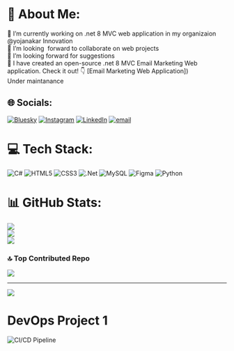 # 💫 About Me:
🔭 I’m currently working on .net 8 MVC web application in my organizaion @yojanakar Innovation<br>
👯 I’m looking  forward to collaborate on web projects<br>
🤝 I’m looking forward for suggestions<br>
🌱 I have created an open-source .net 8 MVC Email Marketing Web application.  Check it out! 👇
[Email Marketing Web Application]) <br> Under maintanance
      <br>


## 🌐 Socials:
[![Bluesky](https://img.shields.io/badge/bluesky-0285FF?style=for-the-badge&logo=bluesky&logoColor=%23FFFFFF)](https://bsky.app/profile/oodurito.bsky.social) [![Instagram](https://img.shields.io/badge/Instagram-%23E4405F.svg?logo=Instagram&logoColor=white)](https://instagram.com/doorito_m ) [![LinkedIn](https://img.shields.io/badge/LinkedIn-%230077B5.svg?logo=linkedin&logoColor=white)](https://linkedin.com/in/dushyant-m-79531) [![email](https://img.shields.io/badge/Email-D14836?logo=gmail&logoColor=white)](mailto:dushyant5er@gmail.com) 

# 💻 Tech Stack:
![C#](https://img.shields.io/badge/c%23-%23239120.svg?style=for-the-badge&logo=csharp&logoColor=white) ![HTML5](https://img.shields.io/badge/html5-%23E34F26.svg?style=for-the-badge&logo=html5&logoColor=white) ![CSS3](https://img.shields.io/badge/css3-%231572B6.svg?style=for-the-badge&logo=css3&logoColor=white) ![.Net](https://img.shields.io/badge/.NET-5C2D91?style=for-the-badge&logo=.net&logoColor=white) ![MySQL](https://img.shields.io/badge/mysql-4479A1.svg?style=for-the-badge&logo=mysql&logoColor=white) ![Figma](https://img.shields.io/badge/figma-%23F24E1E.svg?style=for-the-badge&logo=figma&logoColor=white) ![Python](https://img.shields.io/badge/python-3670A0?style=for-the-badge&logo=python&logoColor=ffdd54)
# 📊 GitHub Stats:
![](https://github-readme-stats.vercel.app/api?username=DURITOO&theme=dark&hide_border=false&include_all_commits=true&count_private=true)<br/>
![](https://github-readme-streak-stats.herokuapp.com/?user=DURITOO&theme=dark&hide_border=false)<br/>
![](https://github-readme-stats.vercel.app/api/top-langs/?username=DURITOO&theme=dark&hide_border=false&include_all_commits=true&count_private=true&layout=compact)



### 🔝 Top Contributed Repo
![](https://github-contributor-stats.vercel.app/api?username=DURITOO&limit=5&theme=dark&combine_all_yearly_contributions=true)

---
[![](https://visitcount.itsvg.in/api?id=DURITOO&icon=0&color=0)](https://visitcount.itsvg.in)

# DevOps Project 1

![CI/CD Pipeline](https://github.com/<duritoo>/<pr_001>/actions/actions/workflows/docker-build.yml/badge.svg)

